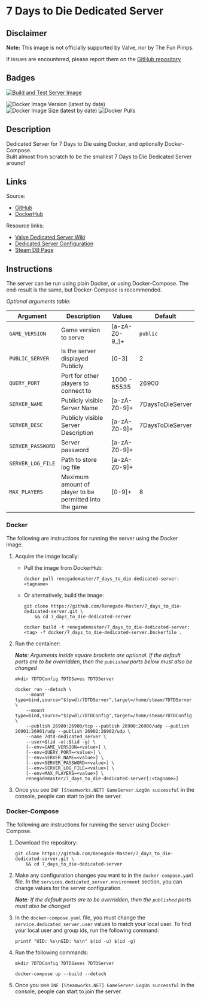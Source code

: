 # 7 Days to Die Dedicated Server

## Disclaimer

**Note:** This image is not officially supported by Valve, nor by The Fun Pimps.

If issues are encountered, please report them on
the [GitHub repository](https://github.com/Renegade-Master/7_days_to_die-dedicated-server/issues/new/choose)

## Badges

[![Build and Test Server Image](https://github.com/Renegade-Master/7_days_to_die-dedicated-server/actions/workflows/docker-build.yml/badge.svg?branch=main)](https://github.com/Renegade-Master/7_days_to_die-dedicated-server/actions/workflows/docker-build.yml)

![Docker Image Version (latest by date)](https://img.shields.io/docker/v/renegademaster/7_days_to_die-dedicated-server?label=Latest%20Version)
![Docker Image Size (latest by date)](https://img.shields.io/docker/image-size/renegademaster/7_days_to_die-dedicated-server?label=Image%20Size)
![Docker Pulls](https://img.shields.io/docker/pulls/renegademaster/7_days_to_die-dedicated-server?label=Docker%20Pull%20Count)

## Description

Dedicated Server for 7 Days to Die using Docker, and optionally Docker-Compose.  
Built almost from scratch to be the smallest 7 Days to Die Dedicated Server around!

## Links

Source:

- [GitHub](https://github.com/Renegade-Master/7_days_to_die-dedicated-server)
- [DockerHub](https://hub.docker.com/r/renegademaster/7_days_to_die-dedicated-server)

Resource links:

- [Valve Dedicated Server Wiki](https://developer.valvesoftware.com/wiki/7_Days_to_Die_Dedicated_Server)
- [Dedicated Server Configuration](https://7daystodie.fandom.com/wiki/Server#How_to_host_a_server)
- [Steam DB Page](https://steamdb.info/app/294420/)

## Instructions

The server can be run using plain Docker, or using Docker-Compose. The end-result is the same, but Docker-Compose is
recommended.

*Optional arguments table*:

| Argument            | Description                                                            | Values        | Default          |
|---------------------|------------------------------------------------------------------------|---------------|------------------|
| `GAME_VERSION`      | Game version to serve                                                  | [a-zA-Z0-9_]+ | `public`         |
| `PUBLIC_SERVER`     | Is the server displayed Publicly                                       | [0-3]         | 2                |
| `QUERY_PORT`        | Port for other players to connect to                                   | 1000 - 65535  | 26900            |
| `SERVER_NAME`       | Publicly visible Server Name                                           | [a-zA-Z0-9]+  | 7DaysToDieServer |
| `SERVER_DESC`       | Publicly visible Server Description                                    | [a-zA-Z0-9]+  | 7DaysToDieServer |
| `SERVER_PASSWORD`   | Server password                                                        | [a-zA-Z0-9]+  |                  |
| `SERVER_LOG_FILE`   | Path to store log file                                                 | [a-zA-Z0-9]+  |                  |
| `MAX_PLAYERS`       | Maximum amount of player to be permitted into the game                 | [0-9]+        | 8                |

### Docker

The following are instructions for running the server using the Docker image.

1. Acquire the image locally:
    * Pull the image from DockerHub:

      ```shell
      docker pull renegademaster/7_days_to_die-dedicated-server:<tagname>
      ```
    * Or alternatively, build the image:

      ```shell
      git clone https://github.com/Renegade-Master/7_days_to_die-dedicated-server.git \
          && cd 7_days_to_die-dedicated-server

      docker build -t renegademaster/7_days_to_die-dedicated-server:<tag> -f docker/7_days_to_die-dedicated-server.Dockerfile .
      ```

2. Run the container:

   ***Note**: Arguments inside square brackets are optional. If the default ports are to be overridden, then the
   `published` ports below must also be changed*

   ```shell
   mkdir 7DTDConfig 7DTDSaves 7DTDServer

   docker run --detach \
       --mount type=bind,source="$(pwd)/7DTDServer",target=/home/steam/7DTDServer \
       --mount type=bind,source="$(pwd)/7DTDConfig",target=/home/steam/7DTDConfig \
       --publish 26900:26900/tcp --publish 26900:26900/udp --publish 26901:26901/udp --publish 26902:26902/udp \
       --name 7dtd-dedicated_server \
       --user=$(id -u):$(id -g) \
       [--env=GAME_VERSION=<value>] \
       [--env=QUERY_PORT=<value>] \
       [--env=SERVER_NAME=<value>] \
       [--env=SERVER_PASSWORD=<value>] \
       [--env=SERVER_LOG_FILE=<value>] \
       [--env=MAX_PLAYERS=<value>] \
       renegademaster/7_days_to_die-dedicated-server[:<tagname>]
   ```
 
4. Once you see `INF [Steamworks.NET] GameServer.LogOn successful` in the console, people can start to join the server.

### Docker-Compose

The following are instructions for running the server using Docker-Compose.

1. Download the repository:

   ```shell
   git clone https://github.com/Renegade-Master/7_days_to_die-dedicated-server.git \
       && cd 7_days_to_die-dedicated-server
   ```

2. Make any configuration changes you want to in the `docker-compose.yaml` file. In
   the `services.dedicated_server.environment` section, you can change values for the server configuration.

   ***Note**: If the default ports are to be overridden, then the `published` ports must also be changed*

3. In the `docker-compose.yaml` file, you must change the `service.dedicated_server.user` values to match your local
   user. To find your local user and group ids, run the following command:

   ```shell
   printf "UID: %s\nGID: %s\n" $(id -u) $(id -g)
   ```

4. Run the following commands:

   ```shell
   mkdir 7DTDConfig 7DTDSaves 7DTDServer

   docker-compose up --build --detach
   ```

6. Once you see `INF [Steamworks.NET] GameServer.LogOn successful` in the console, people can start to join the server.
